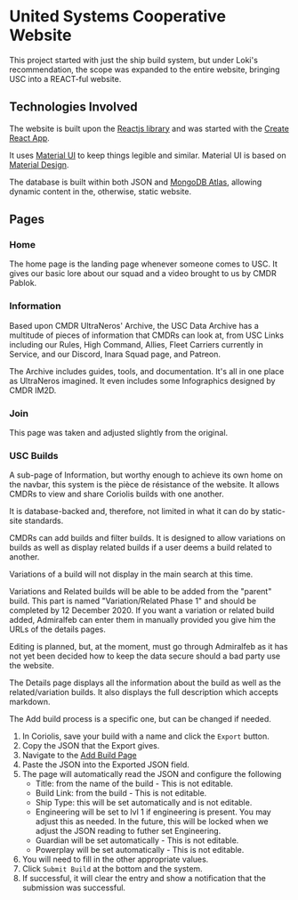# United Systems Cooperative Website

This project started with just the ship build system, but under Loki's recommendation, the scope was expanded to the entire website, bringing USC into a REACT-ful website.

## Technologies Involved

The website is built upon the [Reactjs library](https://reactjs.org/) and was started with the [Create React App](https://create-react-app.dev/).

It uses [Material UI](https://material-ui.com/) to keep things legible and similar. Material UI is based on [Material Design](https://material.io/).

The database is built within both JSON and [MongoDB Atlas](https://www.mongodb.com/), allowing dynamic content in the, otherwise, static website.

## Pages

### Home

The home page is the landing page whenever someone comes to USC. It gives our basic lore about our squad and a video brought to us by CMDR Pablok.

### Information

Based upon CMDR UltraNeros' Archive, the USC Data Archive has a multitude of pieces of information that CMDRs can look at, from USC Links including our Rules, High Command, Allies, Fleet Carriers currently in Service, and our Discord, Inara Squad page, and Patreon.

The Archive includes guides, tools, and documentation. It's all in one place as UltraNeros imagined. It even includes some Infographics designed by CMDR IM2D.

### Join

This page was taken and adjusted slightly from the original.

### USC Builds

A sub-page of Information, but worthy enough to achieve its own home on the navbar, this system is the pièce de résistance of the website. It allows CMDRs to view and share Coriolis builds with one another.

It is database-backed and, therefore, not limited in what it can do by static-site standards.

CMDRs can add builds and filter builds. It is designed to allow variations on builds as well as display related builds if a user deems a build related to another.

Variations of a build will not display in the main search at this time.

Variations and Related builds will be able to be added from the "parent" build. This part is named "Variation/Related Phase 1" and should be completed by 12 December 2020. If you want a variation or related build added, Admiralfeb can enter them in manually provided you give him the URLs of the details pages.

Editing is planned, but, at the moment, must go through Admiralfeb as it has not yet been decided how to keep the data secure should a bad party use the website.

The Details page displays all the information about the build as well as the related/variation builds. It also displays the full description which accepts markdown.

The Add build process is a specific one, but can be changed if needed.

1. In Coriolis, save your build with a name and click the `Export` button.
2. Copy the JSON that the Export gives.
3. Navigate to the [Add Build Page](https://admiralfeb.github.io/usc-website/information/builds/add)
4. Paste the JSON into the Exported JSON field.
5. The page will automatically read the JSON and configure the following
   - Title: from the name of the build - This is not editable.
   - Build Link: from the build - This is not editable.
   - Ship Type: this will be set automatically and is not editable.
   - Engineering will be set to lvl 1 if engineering is present. You may adjust this as needed. In the future, this will be locked when we adjust the JSON reading to futher set Engineering.
   - Guardian will be set automatically - This is not editable.
   - Powerplay will be set automatically - This is not editable.
6. You will need to fill in the other appropriate values.
7. Click `Submit Build` at the bottom and the system.
8. If successful, it will clear the entry and show a notification that the submission was successful.

